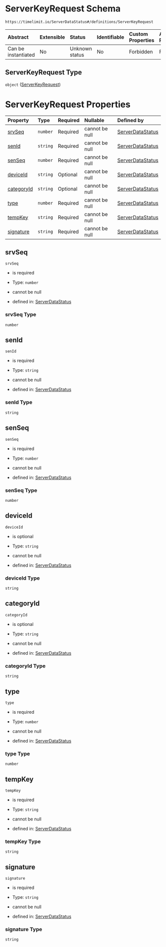 # ServerKeyRequest Schema

```txt
https://timelimit.io/ServerDataStatus#/definitions/ServerKeyRequest
```



| Abstract            | Extensible | Status         | Identifiable | Custom Properties | Additional Properties | Access Restrictions | Defined In                                                                            |
| :------------------ | :--------- | :------------- | :----------- | :---------------- | :-------------------- | :------------------ | :------------------------------------------------------------------------------------ |
| Can be instantiated | No         | Unknown status | No           | Forbidden         | Forbidden             | none                | [ServerDataStatus.schema.json\*](ServerDataStatus.schema.json "open original schema") |

## ServerKeyRequest Type

`object` ([ServerKeyRequest](serverdatastatus-definitions-serverkeyrequest.md))

# ServerKeyRequest Properties

| Property                  | Type     | Required | Nullable       | Defined by                                                                                                                                                                             |
| :------------------------ | :------- | :------- | :------------- | :------------------------------------------------------------------------------------------------------------------------------------------------------------------------------------- |
| [srvSeq](#srvseq)         | `number` | Required | cannot be null | [ServerDataStatus](serverdatastatus-definitions-serverkeyrequest-properties-srvseq.md "https://timelimit.io/ServerDataStatus#/definitions/ServerKeyRequest/properties/srvSeq")         |
| [senId](#senid)           | `string` | Required | cannot be null | [ServerDataStatus](serverdatastatus-definitions-serverkeyrequest-properties-senid.md "https://timelimit.io/ServerDataStatus#/definitions/ServerKeyRequest/properties/senId")           |
| [senSeq](#senseq)         | `number` | Required | cannot be null | [ServerDataStatus](serverdatastatus-definitions-serverkeyrequest-properties-senseq.md "https://timelimit.io/ServerDataStatus#/definitions/ServerKeyRequest/properties/senSeq")         |
| [deviceId](#deviceid)     | `string` | Optional | cannot be null | [ServerDataStatus](serverdatastatus-definitions-serverkeyrequest-properties-deviceid.md "https://timelimit.io/ServerDataStatus#/definitions/ServerKeyRequest/properties/deviceId")     |
| [categoryId](#categoryid) | `string` | Optional | cannot be null | [ServerDataStatus](serverdatastatus-definitions-serverkeyrequest-properties-categoryid.md "https://timelimit.io/ServerDataStatus#/definitions/ServerKeyRequest/properties/categoryId") |
| [type](#type)             | `number` | Required | cannot be null | [ServerDataStatus](serverdatastatus-definitions-serverkeyrequest-properties-type.md "https://timelimit.io/ServerDataStatus#/definitions/ServerKeyRequest/properties/type")             |
| [tempKey](#tempkey)       | `string` | Required | cannot be null | [ServerDataStatus](serverdatastatus-definitions-serverkeyrequest-properties-tempkey.md "https://timelimit.io/ServerDataStatus#/definitions/ServerKeyRequest/properties/tempKey")       |
| [signature](#signature)   | `string` | Required | cannot be null | [ServerDataStatus](serverdatastatus-definitions-serverkeyrequest-properties-signature.md "https://timelimit.io/ServerDataStatus#/definitions/ServerKeyRequest/properties/signature")   |

## srvSeq



`srvSeq`

*   is required

*   Type: `number`

*   cannot be null

*   defined in: [ServerDataStatus](serverdatastatus-definitions-serverkeyrequest-properties-srvseq.md "https://timelimit.io/ServerDataStatus#/definitions/ServerKeyRequest/properties/srvSeq")

### srvSeq Type

`number`

## senId



`senId`

*   is required

*   Type: `string`

*   cannot be null

*   defined in: [ServerDataStatus](serverdatastatus-definitions-serverkeyrequest-properties-senid.md "https://timelimit.io/ServerDataStatus#/definitions/ServerKeyRequest/properties/senId")

### senId Type

`string`

## senSeq



`senSeq`

*   is required

*   Type: `number`

*   cannot be null

*   defined in: [ServerDataStatus](serverdatastatus-definitions-serverkeyrequest-properties-senseq.md "https://timelimit.io/ServerDataStatus#/definitions/ServerKeyRequest/properties/senSeq")

### senSeq Type

`number`

## deviceId



`deviceId`

*   is optional

*   Type: `string`

*   cannot be null

*   defined in: [ServerDataStatus](serverdatastatus-definitions-serverkeyrequest-properties-deviceid.md "https://timelimit.io/ServerDataStatus#/definitions/ServerKeyRequest/properties/deviceId")

### deviceId Type

`string`

## categoryId



`categoryId`

*   is optional

*   Type: `string`

*   cannot be null

*   defined in: [ServerDataStatus](serverdatastatus-definitions-serverkeyrequest-properties-categoryid.md "https://timelimit.io/ServerDataStatus#/definitions/ServerKeyRequest/properties/categoryId")

### categoryId Type

`string`

## type



`type`

*   is required

*   Type: `number`

*   cannot be null

*   defined in: [ServerDataStatus](serverdatastatus-definitions-serverkeyrequest-properties-type.md "https://timelimit.io/ServerDataStatus#/definitions/ServerKeyRequest/properties/type")

### type Type

`number`

## tempKey



`tempKey`

*   is required

*   Type: `string`

*   cannot be null

*   defined in: [ServerDataStatus](serverdatastatus-definitions-serverkeyrequest-properties-tempkey.md "https://timelimit.io/ServerDataStatus#/definitions/ServerKeyRequest/properties/tempKey")

### tempKey Type

`string`

## signature



`signature`

*   is required

*   Type: `string`

*   cannot be null

*   defined in: [ServerDataStatus](serverdatastatus-definitions-serverkeyrequest-properties-signature.md "https://timelimit.io/ServerDataStatus#/definitions/ServerKeyRequest/properties/signature")

### signature Type

`string`

